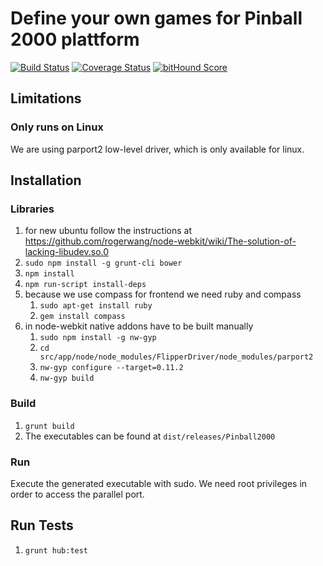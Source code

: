 # Define your own games for Pinball 2000 plattform

[![Build Status](https://drone.io/github.com/amitevski/FlipperApp/status.png)](https://drone.io/github.com/amitevski/FlipperApp/latest)
[![Coverage Status](https://img.shields.io/coveralls/amitevski/FlipperApp.svg)](https://coveralls.io/r/amitevski/FlipperApp)
[![bitHound Score](https://app.bithound.io/amitevski/FlipperApp/badges/score.svg)](https://app.bithound.io/amitevski/FlipperApp)

## Limitations

### Only runs on Linux

We are using parport2 low-level driver, which is only available for linux.

## Installation

### Libraries

1. for new ubuntu follow the instructions at https://github.com/rogerwang/node-webkit/wiki/The-solution-of-lacking-libudev.so.0
1. ```sudo npm install -g grunt-cli bower```
1. ```npm install```
1. ```npm run-script install-deps```
1. because we use compass for frontend we need ruby and compass
    1. ```sudo apt-get install ruby```
    1. ```gem install compass```
1. in node-webkit native addons have to be built manually
    1. ```sudo npm install -g nw-gyp```
    1. ```cd src/app/node/node_modules/FlipperDriver/node_modules/parport2```
    1. ```nw-gyp configure --target=0.11.2```
    1. ```nw-gyp build```

### Build

1. ```grunt build```
1. The executables can be found at ```dist/releases/Pinball2000```

### Run

Execute the generated executable with sudo.
We need root privileges in order to access the parallel port.


## Run Tests

1. ```grunt hub:test```
